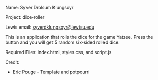 Name: Syver Drolsum Klungsoyr

Project: dice-roller

Lewis email: syverdklungsoyr@lewisu.edu

This is an application that rolls the dice for the game Yatzee. Press the button and you will get 5 random six-sided rolled dice.

Required Files: index.html, styles.css, and script.js

Credit:
- Eric Pouge - Template and potpourri